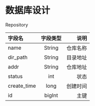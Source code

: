 # 数据库设计

Repository

| 字段名 | 字段类型 | 说明 |
|:---|:---:|---:|
| name | String | 仓库名称 |
| dir_path | String | 目录地址 |
| addr | String | 仓库地址 |
| status | int | 状态 |
| create_time | long | 创建时间 |
| id | bigInt | 主键 |

